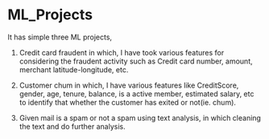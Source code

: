 # ML_Projects

It has simple three ML projects, 
1. Credit card fraudent in which, I have took various features for considering the fraudent activity such as Credit card number, amount, merchant latitude-longitude, etc.
   
2.  Customer chum in which, I have various features like CreditScore, gender, age, tenure, balance, is a active member, estimated salary, etc to identify that whether the customer has exited or not(ie. chum).

3.  Given mail is a spam or not a spam using text analysis, in which cleaning the text and do further analysis.
